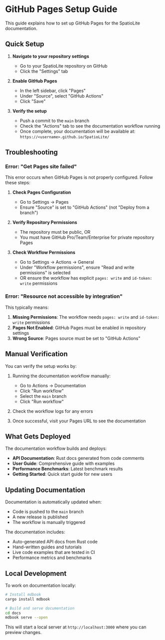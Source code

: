 # GitHub Pages Setup Guide

This guide explains how to set up GitHub Pages for the SpatioLite documentation.

## Quick Setup

1. **Navigate to your repository settings**
   - Go to your SpatioLite repository on GitHub
   - Click the "Settings" tab

2. **Enable GitHub Pages**
   - In the left sidebar, click "Pages"
   - Under "Source", select "GitHub Actions"
   - Click "Save"

3. **Verify the setup**
   - Push a commit to the `main` branch
   - Check the "Actions" tab to see the documentation workflow running
   - Once complete, your documentation will be available at: `https://<username>.github.io/SpatioLite/`

## Troubleshooting

### Error: "Get Pages site failed"

This error occurs when GitHub Pages is not properly configured. Follow these steps:

1. **Check Pages Configuration**
   - Go to Settings → Pages
   - Ensure "Source" is set to "GitHub Actions" (not "Deploy from a branch")

2. **Verify Repository Permissions**
   - The repository must be public, OR
   - You must have GitHub Pro/Team/Enterprise for private repository Pages

3. **Check Workflow Permissions**
   - Go to Settings → Actions → General
   - Under "Workflow permissions", ensure "Read and write permissions" is selected
   - OR ensure the workflow has explicit `pages: write` and `id-token: write` permissions

### Error: "Resource not accessible by integration"

This typically means:

1. **Missing Permissions**: The workflow needs `pages: write` and `id-token: write` permissions
2. **Pages Not Enabled**: GitHub Pages must be enabled in repository settings
3. **Wrong Source**: Pages source must be set to "GitHub Actions"

## Manual Verification

You can verify the setup works by:

1. Running the documentation workflow manually:
   - Go to Actions → Documentation
   - Click "Run workflow"
   - Select the `main` branch
   - Click "Run workflow"

2. Check the workflow logs for any errors

3. Once successful, visit your Pages URL to see the documentation

## What Gets Deployed

The documentation workflow builds and deploys:

- **API Documentation**: Rust docs generated from code comments
- **User Guide**: Comprehensive guide with examples
- **Performance Benchmarks**: Latest benchmark results
- **Getting Started**: Quick start guide for new users

## Updating Documentation

Documentation is automatically updated when:

- Code is pushed to the `main` branch
- A new release is published
- The workflow is manually triggered

The documentation includes:
- Auto-generated API docs from Rust code
- Hand-written guides and tutorials
- Live code examples that are tested in CI
- Performance metrics and benchmarks

## Local Development

To work on documentation locally:

```bash
# Install mdbook
cargo install mdbook

# Build and serve documentation
cd docs
mdbook serve --open
```

This will start a local server at `http://localhost:3000` where you can preview changes.